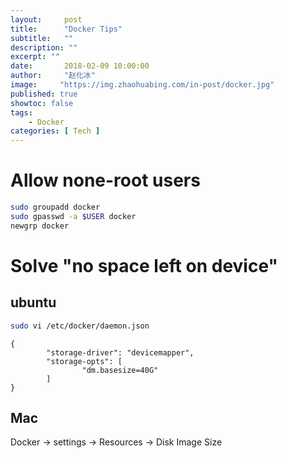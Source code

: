 ```yaml
---
layout:     post
title:      "Docker Tips"
subtitle:   ""
description: ""
excerpt: ""
date:       2018-02-09 10:00:00
author:     "赵化冰"
image:     "https://img.zhaohuabing.com/in-post/docker.jpg"
published: true
showtoc: false 
tags:
    - Docker
categories: [ Tech ]
---
```


# Allow none-root users

```bash
sudo groupadd docker
sudo gpasswd -a $USER docker
newgrp docker
```

# Solve "no space left on device"

## ubuntu

```bash
sudo vi /etc/docker/daemon.json
```

```josn
{
        "storage-driver": "devicemapper",
        "storage-opts": [
                "dm.basesize=40G"
        ]
}
```

## Mac

Docker -> settings -> Resources -> Disk Image Size
